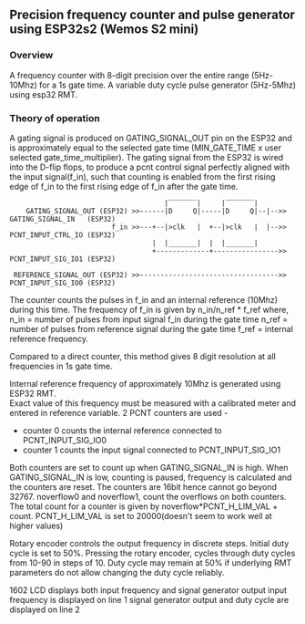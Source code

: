 ## Precision frequency counter and pulse generator using ESP32s2 (Wemos S2 mini)

### Overview

A frequency counter with 8-digit precision over the entire range (5Hz-10Mhz) for a 1s gate time. A variable duty cycle pulse generator (5Hz-5Mhz) using esp32 RMT.

### Theory of operation

A gating signal is produced on GATING_SIGNAL_OUT pin on the ESP32 and is approximately 
equal to the selected gate time (MIN_GATE_TIME x user selected gate_time_multiplier).
The gating signal from the ESP32 is wired into the D-flip flops, to produce a pcnt control signal
perfectly aligned with the input signal(f_in), such that counting is enabled from the first 
rising edge of f_in to the first rising edge of f_in after the gate time.

```
                                      |‾‾‾‾‾‾‾|     |‾‾‾‾‾‾‾|
    GATING_SIGNAL_OUT (ESP32) >>------|D     Q|-----|D     Q|--|-->> GATING_SIGNAL_IN   (ESP32)
                         f_in >>---+--|>clk   |  +--|>clk   |  |-->> PCNT_INPUT_CTRL_IO (ESP32)
                                   |  |_______|  |  |_______|
                                   +-------------+---------------->> PCNT_INPUT_SIG_IO1 (ESP32)

 REFERENCE_SIGNAL_OUT (ESP32) >>---------------------------------->> PCNT_INPUT_SIG_IO0 (ESP32)                                                    
```
The counter counts the pulses in f_in and an internal reference (10Mhz) during this time.
The frequency of f_in is given by n_in/n_ref * f_ref where,
n_in = number of pulses from input signal f_in during the gate time
n_ref = number of pulses from reference signal during the gate time
f_ref = internal reference frequency.

Compared to a direct counter, this method gives 8 digit resolution at all frequencies in 1s gate time. 
  
Internal reference frequency of approximately 10Mhz is generated using ESP32 RMT.      
Exact value of this frequency must be measured with a calibrated meter and entered in reference variable.
2 PCNT counters are used - 
- counter 0 counts the internal reference connected to PCNT_INPUT_SIG_IO0
- counter 1 counts the input signal connected to PCNT_INPUT_SIG_IO1

Both counters are set to count up when GATING_SIGNAL_IN is high.
When GATING_SIGNAL_IN is low, counting is paused, frequency is calculated and the counters are reset.
The counters are 16bit hence cannot go beyond 32767. noverflow0 and noverflow1, count the overflows on both counters.
The total count for a counter is given by noverflow*PCNT_H_LIM_VAL + count. 
PCNT_H_LIM_VAL is set to 20000(doesn't seem to work well at higher values)

Rotary encoder controls the output frequency in discrete steps. Initial duty cycle is set to 50%. 
Pressing the rotary encoder, cycles through duty cycles from 10-90 in steps of 10. Duty cycle may remain 
at 50% if underlying RMT parameters do not allow changing the duty cycle reliably.

1602 LCD displays both input frequency and signal generator output
input frequency is displayed on line 1
signal generator output and duty cycle are displayed on line 2

### 


